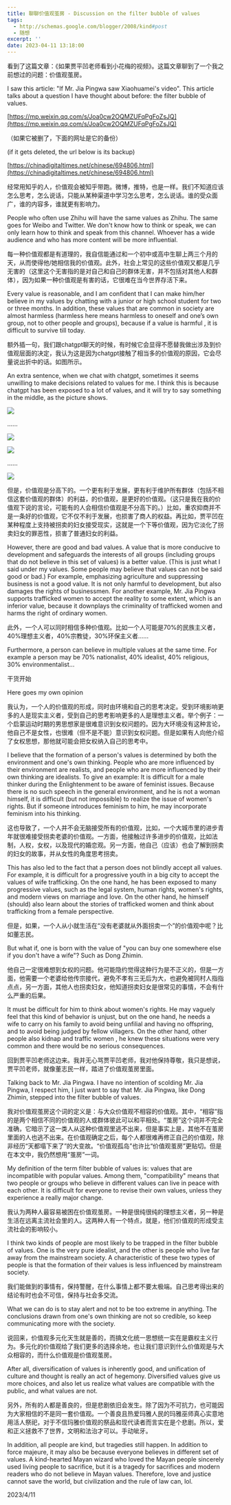 ```yaml
---
title: 聊聊价值观茧房 - Discussion on the filter bubble of values
tags:
  - http://schemas.google.com/blogger/2008/kind#post
  - 随想
excerpt: ''
date: 2023-04-11 13:18:00
---
```


<!-- more -->
看到了这篇文章：《如果贾平凹老师看到小花梅的视频》。这篇文章聊到了一个我之前想过的问题：价值观茧房。

I saw this article: "If Mr. Jia Pingwa saw Xiaohuamei's video". This article talks about a question I have thought about before: the filter bubble of values.

[https://mp.weixin.qq.com/s/Joa0cw2OQMZUFqPgFoZsJQ](https://mp.weixin.qq.com/s/Joa0cw2OQMZUFqPgFoZsJQ)

  

（如果它被删了，下面的网址是它的备份）

(if it gets deleted, the url below is its backup)

[https://chinadigitaltimes.net/chinese/694806.html](https://chinadigitaltimes.net/chinese/694806.html)

  

经常用知乎的人，价值观会被知乎带跑。微博，推特，也是一样。我们不知道应该怎么思考，怎么说话，只能从某种渠道中学习怎么思考，怎么说话。谁的受众面广，谁的内容多，谁就更有影响力。

People who often use Zhihu will have the same values as Zhihu. The same goes for Weibo and Twitter. We don't know how to think or speak, we can only learn how to think and speak from this channel. Whoever has a wide audience and who has more content will be more influential.

  

每一种价值观都是有道理的，我自信能通过和一个初中或高中生聊上两三个月的天，从而使得他/她相信我的价值观。此外，社会上常见的这些价值观又都是几乎无害的（这里这个无害指的是对自己和自己的群体无害，并不包括对其他人和群体），因为如果一种价值观是有害的话，它很难在当今世界存活下来。

Every value is reasonable, and I am confident that I can make him/her believe in my values by chatting with a junior or high school student for two or three months. In addition, these values that are common in society are almost harmless (harmless here means harmless to oneself and one’s own group, not to other people and groups), because if a value is harmful , it is difficult to survive till today.

  

额外插一句，我们跟chatgpt聊天的时候，有时候它会显得不愿替我做出涉及到价值观层面的决定，我认为这是因为chatgpt接触了相当多的价值观的原因，它会尽量说出折中的话。如图所示。

An extra sentence, when we chat with chatgpt, sometimes it seems unwilling to make decisions related to values for me. I think this is because chatgpt has been exposed to a lot of values, and it will try to say something in the middle, as the picture shows.

[![](https://blogger.googleusercontent.com/img/a/AVvXsEj6IMFLGz4vgD2HNg2d649lJRpqwW3jhRNdhxRd88XVuPe56-AMJsvcjv4S6N21JM5HwxJ-BKN-xZy0-hiNQP4E3Lo3tANcQiLF3IvX0Lj1gg8KvuUW3PXf2iilBX1emS4_r6jV84V0SVLyTdvcSMmQMD2EKfPa20e9dDvkEacHPbyiZwcLN5zKVOaR=w640-h143)](https://blogger.googleusercontent.com/img/a/AVvXsEj6IMFLGz4vgD2HNg2d649lJRpqwW3jhRNdhxRd88XVuPe56-AMJsvcjv4S6N21JM5HwxJ-BKN-xZy0-hiNQP4E3Lo3tANcQiLF3IvX0Lj1gg8KvuUW3PXf2iilBX1emS4_r6jV84V0SVLyTdvcSMmQMD2EKfPa20e9dDvkEacHPbyiZwcLN5zKVOaR)

......

[![](https://blogger.googleusercontent.com/img/a/AVvXsEi5Kkpdxv7z4RStsZyt0cjk0gmuhTfRWF_eYyssP3z2_Jfvk3QjEcP0tRHU9zeKnpk8PfhNAz8_gu52c7JSFPm20fhuzrj5rsBKSZtTX7Tm0jQ6SxVbLWBaWBjZnept6w7I8VYQ2mmYgFpVMPRJQ057_FBYw4qz57SJG-oYpOPZOTX1fxDGrT3FalIy=w640-h85)](https://blogger.googleusercontent.com/img/a/AVvXsEi5Kkpdxv7z4RStsZyt0cjk0gmuhTfRWF_eYyssP3z2_Jfvk3QjEcP0tRHU9zeKnpk8PfhNAz8_gu52c7JSFPm20fhuzrj5rsBKSZtTX7Tm0jQ6SxVbLWBaWBjZnept6w7I8VYQ2mmYgFpVMPRJQ057_FBYw4qz57SJG-oYpOPZOTX1fxDGrT3FalIy)

  

[![](https://blogger.googleusercontent.com/img/a/AVvXsEjfet2N0Ms3SOoIWxTAhvqae66lkZzc-z0De_Pi_PWYwTyVwlqyp8B8n6MWYAOYcHEGTpU9bJGcB-i40EL_YgPrzzJIFVCk04r3lpqkc_fRgRxxo32drqdTbeBAeo8soTLku9xU9Z05ok5zkTUeSLoE4fwHcof76QYVNiS7Y0tKXWjYTu_9XFyUqVte=w640-h160)](https://blogger.googleusercontent.com/img/a/AVvXsEjfet2N0Ms3SOoIWxTAhvqae66lkZzc-z0De_Pi_PWYwTyVwlqyp8B8n6MWYAOYcHEGTpU9bJGcB-i40EL_YgPrzzJIFVCk04r3lpqkc_fRgRxxo32drqdTbeBAeo8soTLku9xU9Z05ok5zkTUeSLoE4fwHcof76QYVNiS7Y0tKXWjYTu_9XFyUqVte)

......

[![](https://blogger.googleusercontent.com/img/a/AVvXsEgE9uD0XSgTo99ueLLouAt-88ppCyS3pW9NkVE-1mrZuSzTgLQRlxpmDlxMnTtq-rYlsBlfHdGzAeiRsj8y23a4p9jpHXzHHRdNGr49s4K4wSmhXsn47SWa5dUE-qn3IqeJ-bGFLn1l6j-EKhjT9fpPcpYNOanNpnvKWuwkpJAtpvTXJLZH4FbiYqWx=w640-h132)](https://blogger.googleusercontent.com/img/a/AVvXsEgE9uD0XSgTo99ueLLouAt-88ppCyS3pW9NkVE-1mrZuSzTgLQRlxpmDlxMnTtq-rYlsBlfHdGzAeiRsj8y23a4p9jpHXzHHRdNGr49s4K4wSmhXsn47SWa5dUE-qn3IqeJ-bGFLn1l6j-EKhjT9fpPcpYNOanNpnvKWuwkpJAtpvTXJLZH4FbiYqWx)

  

但是，价值观是分高下的。一个更有利于发展，更有利于维护所有群体（包括不相信这套价值观的群体）的利益，的价值观，是更好的价值观。（这只是我在我的价值观下说的言论，可能有的人会相信价值观是不分高下的。）比如，重农抑商并不是一条好的价值观，它不仅不利于发展，也损害了商人的权益。再比如，贾平凹在某种程度上支持被拐卖的妇女接受现实，这就是一个下等价值观，因为它淡化了拐卖妇女的罪恶性，损害了普通妇女的利益。

However, there are good and bad values. A value that is more conducive to development and safeguards the interests of all groups (including groups that do not believe in this set of values) is a better value. (This is just what I said under my values. Some people may believe that values can not be said good or bad.) For example, emphasizing agriculture and suppressing business is not a good value. It is not only harmful to development, but also damages the rights of businessmen. For another example, Mr. Jia Pingwa supports trafficked women to accept the reality to some extent, which is an inferior value, because it downplays the criminality of trafficked women and harms the right of ordinary women.

  

此外，一个人可以同时相信多种价值观。比如一个人可能是70%的民族主义者，40%理想主义者，40%宗教徒，30%环保主义者......

Furthermore, a person can believe in multiple values at the same time. For example a person may be 70% nationalist, 40% idealist, 40% religious, 30% environmentalist...

  

干货开始

Here goes my own opinion

  

我认为，一个人的价值观的形成，同时由环境和自己的思考决定。受到环境影响更多的人是现实主义者，受到自己的思考影响更多的人是理想主义者。举个例子：一个启蒙运动时期的男思想家是很难意识到女权问题的。因为大环境没有这种言论，他自己不是女性，也很难（但不是不能）意识到女权问题。但是如果有人向他介绍了女权思想，那他就可能会把女权纳入自己的思考中。

I believe that the formation of a person's values is determined by both the environment and one's own thinking. People who are more influenced by their environment are realists, and people who are more influenced by their own thinking are idealists. To give an example: It is difficult for a male thinker during the Enlightenment to be aware of feminist issues. Because there is no such speech in the general environment, and he is not a woman himself, it is difficult (but not impossible) to realize the issue of women's rights. But if someone introduces feminism to him, he may incorporate feminism into his thinking.

  

这也导致了，一个人并不会无脑接受所有的价值观，比如，一个大城市里的进步青年就很难接受拐卖老婆的价值观。一方面，他接触过许多进步的价值观，比如法制，人权，女权，以及现代的婚恋观。另一方面，他自己（应该）也会了解到拐卖的妇女的故事，并从女性的角度思考拐卖。

This has also led to the fact that a person does not blindly accept all values. For example, it is difficult for a progressive youth in a big city to accept the values of wife trafficking. On the one hand, he has been exposed to many progressive values, such as the legal system, human rights, women's rights, and modern views on marriage and love. On the other hand, he himself (should) also learn about the stories of trafficked women and think about trafficking from a female perspective.  
  

但是，如果，一个人从小就生活在“没有老婆就从外面拐卖一个”的价值观中呢？比如董志民。

But what if, one is born with the value of "you can buy one somewhere else if you don't have a wife"? Such as Dong Zhimin.

  

他自己一定很难想到女权的问题。他可能隐约觉得这种行为是不正义的，但是一方面，他需要一个老婆给他传宗接代，避免不孝有三无后为大，也避免被同村人指指点点，另一方面，其他人也拐卖妇女，他知道拐卖妇女是很常见的事情，不会有什么严重的后果。

It must be difficult for him to think about women's rights. He may vaguely feel that this kind of behavior is unjust, but on the one hand, he needs a wife to carry on his family to avoid being unfilial and having no offspring, and to avoid being judged by fellow villagers. On the other hand, other people also kidnap and traffic women , he knew these situations were very common and there would be no serious consequences.

  

回到贾平凹老师这边来。我并无心骂贾平凹老师，我对他保持尊敬，我只是想说，贾平凹老师，就像董志民一样，踏进了价值观茧房里面。

Talking back to Mr. Jia Pingwa. I have no intention of scolding Mr. Jia Pingwa, I respect him, I just want to say that Mr. Jia Pingwa, like Dong Zhimin, stepped into the filter bubble of values.

  

我对价值观茧房这个词的定义是：与大众价值观不相容的价值观。其中，“相容”指的是两个相信不同的价值观的人或群体彼此可以和平相处。“茧房”这个词并不完全准确，它暗示了这一类人从这种价值观里逃不出来，但是事实上是，其他不在茧房里面的人也逃不出来。在价值观确定之后，每个人都很难再修正自己的价值观，除非经历“天都塌下来了”的大变故。“价值观孤岛”也许比“价值观茧房”更贴切。但是在本文中，我仍然想用“茧房”一词。

My definition of the term filter bubble of values is: values that are incompatible with popular values. Among them, "compatibility" means that two people or groups who believe in different values can live in peace with each other. It is difficult for everyone to revise their own values, unless they experience a really major change.

  

我认为两种人最容易被困在价值观茧房。一种是很纯很纯的理想主义者，另一种是生活在远离主流社会里的人。这两种人有一个特点，就是，他们价值观的形成受主流社会的影响较小。

I think two kinds of people are most likely to be trapped in the filter bubble of values. One is the very pure idealist, and the other is people who live far away from the mainstream society. A characteristic of these two types of people is that the formation of their values is less influenced by mainstream society.

  

我们能做到的事情有，保持警醒，在什么事情上都不要太极端。自己思考得出来的结论有时也会不可信，保持与社会多交流。

What we can do is to stay alert and not to be too extreme in anything. The conclusions drawn from one's own thinking are not so credible, so keep communicating more with the society.

  

说回来，价值观多元化天生就是善的，而搞文化统一思想统一实在是霸权主义行为。多元化的价值观给了我们更多的选择余地，也让我们意识到什么价值观是与大众相容的，而什么价值观是价值观茧房。

After all, diversification of values is inherently good, and unification of culture and thought is really an act of hegemony. Diversified values give us more choices, and also let us realize what values are compatible with the public, and what values are not.

  

另外，所有的人都是善良的，但是悲剧依旧会发生。除了因为不可抗力，也可能因为大家相信的不是同一套价值观。一个善良且热爱玛雅人民的玛雅巫师真心实意地用活人祭祀，对于不信玛雅价值观的祭品和现代读者而言实在是个悲剧。所以，爱和正义拯救不了世界，文明和法治才可以。手动呲牙。

In addition, all people are kind, but tragedies still happen. In addition to force majeure, it may also be because everyone believes in different set of values. A kind-hearted Mayan wizard who loved the Mayan people sincerely used living people to sacrifice, but it is a tragedy for sacrifices and modern readers who do not believe in Mayan values. Therefore, love and justice cannot save the world, but civilization and the rule of law can, lol.

  

2023/4/11